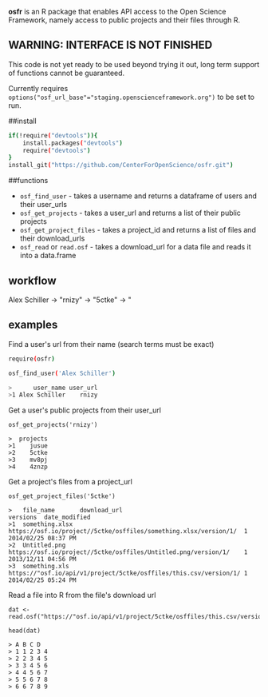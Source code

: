 **osfr** is an R package that enables API access to the Open Science Framework, namely access to public projects and their files through R.

## WARNING: INTERFACE IS NOT FINISHED

This code is not yet ready to be used beyond trying it out, long term support of functions cannot be guaranteed.

Currently requires `options("osf_url_base"="staging.openscienceframework.org")` to be set to run.

##install

```bash
if(!require("devtools")){
    install.packages("devtools")
    require("devtools")
}
install_git("https://github.com/CenterForOpenScience/osfr.git")
```

##functions

- `osf_find_user` - takes a username and returns a dataframe of users and their user_urls
- `osf_get_projects` - takes a user_url and returns a list of their public projects
- `osf_get_project_files` - takes a project_id and returns a list of files and their download_urls
- `osf_read` or `read.osf` - takes a download_url for a data file and reads it into a data.frame

## workflow

Alex Schiller -> "rnizy" -> "5ctke" -> "
## examples

Find a user's url from their name (search terms must be exact)

```bash
require(osfr)

osf_find_user('Alex Schiller')

>      user_name user_url
>1 Alex Schiller    rnizy
```

Get a user's public projects from their user_url

```
osf_get_projects('rnizy')

>  projects
>1    jusue
>2    5ctke
>3    mv8pj
>4    4znzp
```
Get a project's files from a project_url

```
osf_get_project_files('5ctke')

>   file_name       download_url                                                      versions  date_modified
>1  something.xlsx  https://osf.io/project//5ctke/osffiles/something.xlsx/version/1/  1         2014/02/25 08:37 PM
>2  Untitled.png    https://osf.io/project//5ctke/osffiles/Untitled.png/version/1/    1         2013/12/11 04:56 PM
>3  something.xls   https://"osf.io/api/v1/project/5ctke/osffiles/this.csv/version/1/ 1         2014/02/25 05:24 PM
```

Read a file into R from the file's download url

```
dat <- read.osf("https://"osf.io/api/v1/project/5ctke/osffiles/this.csv/version/1/")

head(dat)

> A B C D
> 1 1 2 3 4
> 2 2 3 4 5
> 3 3 4 5 6
> 4 4 5 6 7
> 5 5 6 7 8
> 6 6 7 8 9
```
